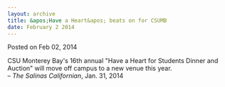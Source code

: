 ```yaml
---
layout: archive
title: &apos;Have a Heart&apos; beats on for CSUMB
date: February 2 2014
---
```





<span class="date">Posted on Feb 02, 2014    </span>
<p>CSU Monterey Bay&apos;s 16th annual &quot;Have a Heart for Students Dinner
and Auction&quot; will move off campus to a new venue this year.<br>
<em>&#x2013; The Salinas Californian</em>, Jan. 31, 2014</br></p>





